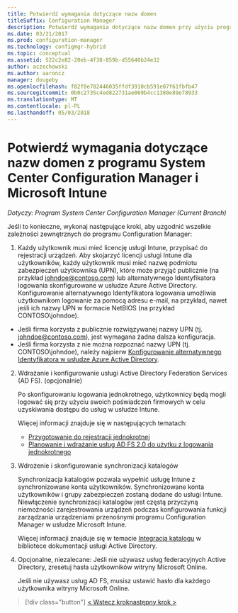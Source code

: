 ```yaml
---
title: Potwierdź wymagania dotyczące nazw domen
titleSuffix: Configuration Manager
description: Potwierdź wymagania dotyczące nazw domen przy użyciu programu System Center Configuration Manager.
ms.date: 03/21/2017
ms.prod: configuration-manager
ms.technology: configmgr-hybrid
ms.topic: conceptual
ms.assetid: 522c2e82-20eb-4f38-859b-d55640b24e32
author: aczechowski
ms.author: aaroncz
manager: dougeby
ms.openlocfilehash: f82f8e782446035ffdf3910cb591e07f61fbfb47
ms.sourcegitcommit: 0b0c2735c4ed822731ae069b4cc1380e89e78933
ms.translationtype: MT
ms.contentlocale: pl-PL
ms.lasthandoff: 05/03/2018
---
```

# <a name="confirm-domain-name-requirements-with-system-center-configuration-manager-and-microsoft-intune"></a>Potwierdź wymagania dotyczące nazw domen z programu System Center Configuration Manager i Microsoft Intune

*Dotyczy: Program System Center Configuration Manager (Current Branch)*

Jeśli to konieczne, wykonaj następujące kroki, aby uzgodnić wszelkie zależności zewnętrznych do programu Configuration Manager:

1. Każdy użytkownik musi mieć licencję usługi Intune, przypisać do rejestracji urządzeń. Aby skojarzyć licencji usługi Intune dla użytkowników, każdy użytkownik musi mieć nazwę podmiotu zabezpieczeń użytkownika (UPN), które może przyjąć publicznie (na przykład johndoe@contoso.com) lub alternatywnego Identyfikatora logowania skonfigurowane w usłudze Azure Active Directory. Konfigurowanie alternatywnego Identyfikatora logowania umożliwia użytkownikom logowanie za pomocą adresu e-mail, na przykład, nawet jeśli ich nazwy UPN w formacie NetBIOS (na przykład CONTOSO\johndoe).

  - Jeśli firma korzysta z publicznie rozwiązywanej nazwy UPN (tj. johndoe@contoso.com), jest wymagana żadna dalsza konfiguracja.
  - Jeśli firma korzysta z nie można rozpoznać nazwy UPN (tj. CONTOSO\johndoe), należy najpierw [Konfigurowanie alternatywnego Identyfikatora w usłudze Azure Active Directory](https://azure.microsoft.com/documentation/articles/active-directory-aadconnect-get-started-custom/#pages-under-the-section-sync).

2.  Wdrażanie i konfigurowanie usługi Active Directory Federation Services (AD FS). (opcjonalnie)

     Po skonfigurowaniu logowania jednokrotnego, użytkownicy będą mogli logować się przy użyciu swoich poświadczeń firmowych w celu uzyskiwania dostępu do usług w usłudze Intune.

     Więcej informacji znajduje się w następujących tematach:
    -   [Przygotowanie do rejestracji jednokrotnej](http://go.microsoft.com/fwlink/?LinkID=271124)
    -   [Planowanie i wdrażanie usług AD FS 2.0 do użytku z logowania jednokrotnego](http://go.microsoft.com/fwlink/?LinkID=271125)

3.  Wdrożenie i skonfigurowanie synchronizacji katalogów

     Synchronizacja katalogów pozwala wypełnić usługę Intune z synchronizowane konta użytkowników. Synchronizowane konta użytkowników i grupy zabezpieczeń zostaną dodane do usługi Intune. Niewłączenie synchronizacji katalogów jest częstą przyczyną niemożności zarejestrowania urządzeń podczas konfigurowania funkcji zarządzania urządzeniami przenośnymi programu Configuration Manager w usłudze Microsoft Intune.

     Więcej informacji znajduje się w temacie [Integracja katalogu](http://go.microsoft.com/fwlink/?LinkID=271120) w bibliotece dokumentacji usługi Active Directory.

4.  Opcjonalne, niezalecane: Jeśli nie używasz usług federacyjnych Active Directory, zresetuj hasła użytkowników witryny Microsoft Online.

     Jeśli nie używasz usług AD FS, musisz ustawić hasło dla każdego użytkownika witryny Microsoft Online.

> [!div class="button"]
[< Wstecz krok](create-mdm-collection.md)[następny krok >](configure-intune-subscription.md)
